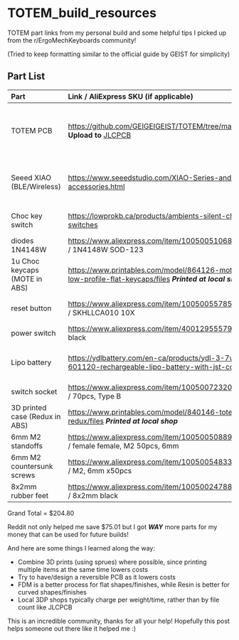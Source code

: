 # TOTEM_build_resources

TOTEM part links from my personal build and some helpful tips I picked up from the r/ErgoMechKeyboards community!

(Tried to keep formatting similar to the official guide by GEIST for simplicity)

## Part List

| Part                           | Link / AliExpress SKU (if applicable)                                                                        | Cost (CAD)                                         |
| :----------------------------- | :----------------------------------------------------------------------------------------------------------- | :------------------------------------------------- |
| TOTEM PCB                      | https://github.com/GEIGEIGEIST/TOTEM/tree/main/PCB **Upload to** [JLCPCB](https://jlcpcb.com/)               | $26.75 = (18.20 + 22.13 shipping - 13.58 discount) |
| Seeed XIAO (BLE/Wireless)      | https://www.seeedstudio.com/XIAO-Series-and-accessories.html                                                 | $28.50 = (35.29 - 6.79 disountcode: WELCOME5)      |
| Choc key switch                | https://lowprokb.ca/products/ambients-silent-choc-switches                                                   | $69.95 = (52 + 17.95 shipping)                     |
| diodes 1N4148W                 | https://www.aliexpress.com/item/1005005106815200.html / 1N4148W SOD-123                                      | $1.52                                              |
| 1u Choc keycaps (MOTE in ABS)  | https://www.printables.com/model/864126-mote-choc-low-profile-flat-keycaps/files **_Printed at local shop_** | $10                                                |
| reset button                   | https://www.aliexpress.com/item/1005005578596974.html / SKHLLCA010 10X                                       | $7.77 (4.55 + 3.22 shipping)                       |
| power switch                   | https://www.aliexpress.com/item/4001295557976.html / black                                                   | $3.07                                              |
| Lipo battery                   | https://ydlbattery.com/en-ca/products/ydl-3-7v-100mah-601120-rechargeable-lipo-battery-with-jst-connector    | $34.64 (20.25 + 14.39 shipping)                    |
| switch socket                  | https://www.aliexpress.com/item/1005007232040760.html / 70pcs, Type B                                        | $7.55                                              |
| 3D printed case (Redux in ABS) | https://www.printables.com/model/840146-totem-redux/files **_Printed at local shop_**                        | $17                                                |
| 6mm M2 standoffs               | https://www.aliexpress.com/item/1005005088968562.html / female female, M2 50pcs, 6mm                         | $3.99                                              |
| 6mm M2 countersunk screws      | https://www.aliexpress.com/item/1005005483315023.html / M2, 6mm x50pcs                                       | $1.96                                              |
| 8x2mm rubber feet              | https://www.aliexpress.com/item/1005002478823169.html / 8x2mm black                                          | $3.70                                              |

Grand Total = $204.80

Reddit not only helped me save $75.01 but I got **_WAY_** more parts for my money that can be used for future builds!

And here are some things I learned along the way:

- Combine 3D prints (using sprues) where possible, since printing multiple items at the same time lowers costs
- Try to have/design a reversible PCB as it lowers costs
- FDM is a better process for flat shapes/finishes, while Resin is better for curved shapes/finishes
- Local 3DP shops typically charge per weight/time, rather than by file count like JLCPCB

This is an incredible community, thanks for all your help! Hopefully this post helps someone out there like it helped me :)
